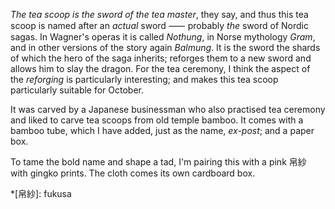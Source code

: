*The tea scoop is the sword of the tea master*, they say, and thus this tea scoop is named after an *actual* sword ⸺ probably *the* sword of Nordic sagas. In Wagner's operas it is called *Nothung*, in Norse mythology *Gram*, and in other versions of the story again *Balmung*. It is the sword the shards of which the hero of the saga inherits; reforges them to a new sword and allows him to slay the dragon. For the tea ceremony, I think the aspect of the *reforging* is particularly interesting; and makes this tea scoop particularly suitable for October.

It was carved by a Japanese businessman who also practised tea ceremony and liked to carve tea scoops from old temple bamboo. It comes with a bamboo tube, which I have added, just as the name, *ex-post*; and a paper box.

To tame the bold name and shape a tad, I'm pairing this with a pink 帛紗 with gingko prints. The cloth comes its own cardboard box.

*[帛紗]: fukusa
